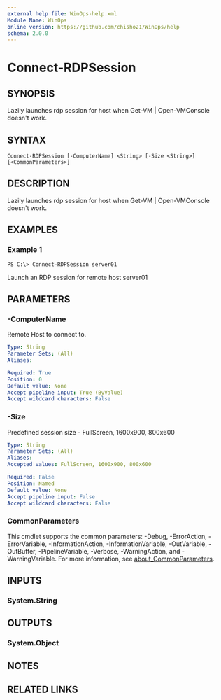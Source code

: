 ```yaml
---
external help file: WinOps-help.xml
Module Name: WinOps
online version: https://github.com/chisho21/WinOps/help
schema: 2.0.0
---
```


# Connect-RDPSession

## SYNOPSIS
Lazily launches rdp session for host when Get-VM | Open-VMConsole doesn't work.

## SYNTAX

```
Connect-RDPSession [-ComputerName] <String> [-Size <String>] [<CommonParameters>]
```

## DESCRIPTION
Lazily launches rdp session for host when Get-VM | Open-VMConsole doesn't work.

## EXAMPLES

### Example 1
```
PS C:\> Connect-RDPSession server01
```

Launch an RDP session for remote host server01

## PARAMETERS

### -ComputerName
Remote Host to connect to.

```yaml
Type: String
Parameter Sets: (All)
Aliases:

Required: True
Position: 0
Default value: None
Accept pipeline input: True (ByValue)
Accept wildcard characters: False
```

### -Size
Predefined session size - FullScreen, 1600x900, 800x600

```yaml
Type: String
Parameter Sets: (All)
Aliases:
Accepted values: FullScreen, 1600x900, 800x600

Required: False
Position: Named
Default value: None
Accept pipeline input: False
Accept wildcard characters: False
```

### CommonParameters
This cmdlet supports the common parameters: -Debug, -ErrorAction, -ErrorVariable, -InformationAction, -InformationVariable, -OutVariable, -OutBuffer, -PipelineVariable, -Verbose, -WarningAction, and -WarningVariable. For more information, see [about_CommonParameters](http://go.microsoft.com/fwlink/?LinkID=113216).

## INPUTS

### System.String
## OUTPUTS

### System.Object
## NOTES

## RELATED LINKS

